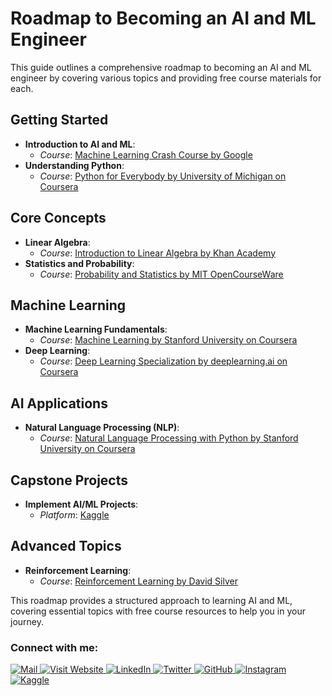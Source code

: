 # Roadmap to Becoming an AI and ML Engineer

This guide outlines a comprehensive roadmap to becoming an AI and ML engineer by covering various topics and providing free course materials for each.

## Getting Started
- **Introduction to AI and ML**: 
  - *Course*: [Machine Learning Crash Course by Google](https://developers.google.com/machine-learning/crash-course/)
- **Understanding Python**:
  - *Course*: [Python for Everybody by University of Michigan on Coursera](https://www.coursera.org/specializations/python)

## Core Concepts
- **Linear Algebra**:
  - *Course*: [Introduction to Linear Algebra by Khan Academy](https://www.khanacademy.org/math/linear-algebra)
- **Statistics and Probability**:
  - *Course*: [Probability and Statistics by MIT OpenCourseWare](https://ocw.mit.edu/courses/mathematics/18-05-introduction-to-probability-and-statistics-spring-2014/)
  
## Machine Learning
- **Machine Learning Fundamentals**:
  - *Course*: [Machine Learning by Stanford University on Coursera](https://www.coursera.org/learn/machine-learning)
- **Deep Learning**:
  - *Course*: [Deep Learning Specialization by deeplearning.ai on Coursera](https://www.coursera.org/specializations/deep-learning)

## AI Applications
- **Natural Language Processing (NLP)**:
  - *Course*: [Natural Language Processing with Python by Stanford University on Coursera](https://www.coursera.org/learn/natural-language-processing)

## Capstone Projects
- **Implement AI/ML Projects**:
  - *Platform*: [Kaggle](https://www.kaggle.com/)

## Advanced Topics
- **Reinforcement Learning**:
  - *Course*: [Reinforcement Learning by David Silver](https://www.davidsilver.uk/teaching/)

This roadmap provides a structured approach to learning AI and ML, covering essential topics with free course resources to help you in your journey.


<h3 align="left"> Connect with me:</h3>
<div align="left">
  <a href="mailto:smayour82@gmail.com">
    <img src="https://img.shields.io/badge/Mail-Contact-informational?style=for-the-badge&logo=gmail" alt="Mail" />
  </a>
  <a href="https://mayourbukhari.github.io/Personal-Portfolio">
    <img src="https://img.shields.io/badge/Visit%20Website-Portfolio-blue?style=for-the-badge" alt="Visit Website" />
  </a>
  <a href="https://www.linkedin.com/in/syed-mohsin-bukhari/">
    <img src="https://img.shields.io/badge/LinkedIn-Connect-blue?style=for-the-badge&logo=linkedin" alt="LinkedIn" />
  </a>
  <a href="https://twitter.com/ArraySurvey">
    <img src="https://img.shields.io/badge/Twitter-Follow-blue?style=for-the-badge&logo=twitter" alt="Twitter" />
  </a>
  <a href="https://github.com/mayourbukhari">
    <img src="https://img.shields.io/badge/GitHub-Follow-blue?style=for-the-badge&logo=github" alt="GitHub" />
  </a>
  <a href="https://www.instagram.com/mayour_writes">
    <img src="https://img.shields.io/badge/Instagram-Follow-red?style=for-the-badge&logo=instagram" alt="Instagram" />
  </a>
  <a href="https://kaggle.com/mayourbukhari">
    <img src="https://img.shields.io/badge/Kaggle-Profile-blue?style=for-the-badge&logo=kaggle" alt="Kaggle" />
  </a>
</div>

